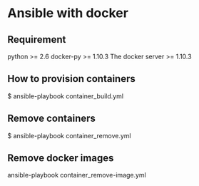 # Ansible with docker

## Requirement

 python >= 2.6
 docker-py >= 1.10.3
 The docker server >= 1.10.3
 
## How to provision containers

$ ansible-playbook container_build.yml

## Remove containers

$ ansible-playbook container_remove.yml

## Remove docker images

ansible-playbook container_remove-image.yml



